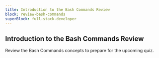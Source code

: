 ```yaml
---
title: Introduction to the Bash Commands Review
block: review-bash-commands
superBlock: full-stack-developer
---
```


## Introduction to the Bash Commands Review

Review the Bash Commands concepts to prepare for the upcoming quiz.
